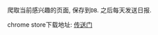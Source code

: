 爬取当前感兴趣的页面, 保存到`DB`. 之后每天发送日报.

chrome store下载地址: [传送门](https://chrome.google.com/webstore/detail/page-digger/echmdeddpfpbfgejflojkgjmbeffglfd)
